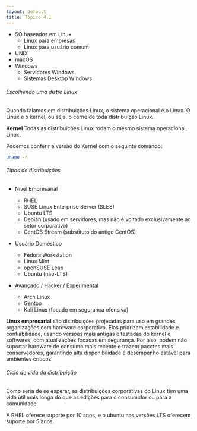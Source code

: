 ```yaml
---
layout: default 
title: Tópico 4.1
---
```


* SO baseados em Linux
  * Linux para empresas
  * Linux para usuário comum
* UNIX
* macOS
* Windows
  * Servidores Windows
  * Sistemas Desktop Windows

###### Escolhendo uma distro Linux

Quando falamos em distribuições Linux, o sistema operacional é o Linux. O Linux é o kernel, ou
seja, o cerne de toda distribuição Linux.

**Kernel**
Todas as distribuições Linux rodam o mesmo sistema operacional, Linux.

Podemos conferir a versão do Kernel com o seguinte comando:

```sh
uname -r
```

###### Tipos de distribuições

* Nível Empresarial
  * RHEL
  * SUSE Linux Enterprise Server (SLES)
  * Ubuntu LTS
  * Debian (usado em servidores, mas não é voltado exclusivamente ao setor corporativo)
  * CentOS Stream (substituto do antigo CentOS)

* Usuário Doméstico
  * Fedora Workstation
  * Linux Mint
  * openSUSE Leap
  * Ubuntu (não-LTS)

* Avançado / Hacker / Experimental
  * Arch Linux
  * Gentoo
  * Kali Linux (focado em segurança ofensiva)

**Linux empresarial** são distribuições projetadas para uso em grandes organizações com hardware corporativo. Elas priorizam estabilidade e confiabilidade, usando versões mais antigas e testadas do kernel e softwares, com atualizações focadas em segurança. Por isso, podem não suportar hardware de consumo mais recente e trazem pacotes mais conservadores, garantindo alta disponibilidade e desempenho estável para ambientes críticos.

###### Ciclo de vida da distribuição
Como seria de se esperar, as distribuições corporativas do Linux têm uma vida útil mais longa do
que as edições para o consumidor ou para a comunidade.

A RHEL oferece suporte por 10 anos, e o ubuntu nas versões LTS oferecem suporte por 5 anos.
